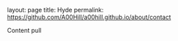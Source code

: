 layout: page
title: Hyde
permalink: https://github.com/A00Hill/a00hill.github.io/about/contact

Content
pull
